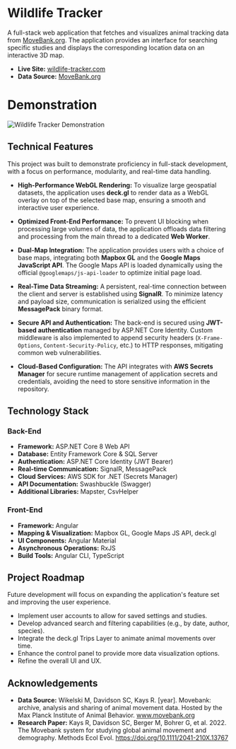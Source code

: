 # Wildlife Tracker

A full-stack web application that fetches and visualizes animal tracking data from [MoveBank.org](https://www.movebank.org). The application provides an interface for searching specific studies and displays the corresponding location data on an interactive 3D map.

* **Live Site:** [wildlife-tracker.com](https://wildlife-tracker.com)
* **Data Source:** [MoveBank.org](https://www.movebank.org)

# Demonstration
![Wildlife Tracker Demonstration](/assets/1080p_demo.gif)

## Technical Features

This project was built to demonstrate proficiency in full-stack development, with a focus on performance, modularity, and real-time data handling.

* **High-Performance WebGL Rendering:** To visualize large geospatial datasets, the application uses **deck.gl** to render data as a WebGL overlay on top of the selected base map, ensuring a smooth and interactive user experience.

* **Optimized Front-End Performance:** To prevent UI blocking when processing large volumes of data, the application offloads data filtering and processing from the main thread to a dedicated **Web Worker**.

* **Dual-Map Integration:** The application provides users with a choice of base maps, integrating both **Mapbox GL** and the **Google Maps JavaScript API**. The Google Maps API is loaded dynamically using the official `@googlemaps/js-api-loader` to optimize initial page load.

* **Real-Time Data Streaming:** A persistent, real-time connection between the client and server is established using **SignalR**. To minimize latency and payload size, communication is serialized using the efficient **MessagePack** binary format.

* **Secure API and Authentication:** The back-end is secured using **JWT-based authentication** managed by ASP.NET Core Identity. Custom middleware is also implemented to append security headers (`X-Frame-Options`, `Content-Security-Policy`, etc.) to HTTP responses, mitigating common web vulnerabilities.

* **Cloud-Based Configuration:** The API integrates with **AWS Secrets Manager** for secure runtime management of application secrets and credentials, avoiding the need to store sensitive information in the repository.

## Technology Stack

### Back-End

* **Framework:** ASP.NET Core 8 Web API
* **Database:** Entity Framework Core & SQL Server
* **Authentication:** ASP.NET Core Identity (JWT Bearer)
* **Real-time Communication:** SignalR, MessagePack
* **Cloud Services:** AWS SDK for .NET (Secrets Manager)
* **API Documentation:** Swashbuckle (Swagger)
* **Additional Libraries:** Mapster, CsvHelper

### Front-End

* **Framework:** Angular
* **Mapping & Visualization:** Mapbox GL, Google Maps JS API, deck.gl
* **UI Components:** Angular Material
* **Asynchronous Operations:** RxJS
* **Build Tools:** Angular CLI, TypeScript

## Project Roadmap

Future development will focus on expanding the application's feature set and improving the user experience.

* Implement user accounts to allow for saved settings and studies.
* Develop advanced search and filtering capabilities (e.g., by date, author, species).
* Integrate the deck.gl Trips Layer to animate animal movements over time.
* Enhance the control panel to provide more data visualization options.
* Refine the overall UI and UX.

## Acknowledgements

* **Data Source:** Wikelski M, Davidson SC, Kays R. [year]. Movebank: archive, analysis and sharing of animal movement data. Hosted by the Max Planck Institute of Animal Behavior. www.movebank.org
* **Research Paper:** Kays R, Davidson SC, Berger M, Bohrer G, et al. 2022. The Movebank system for studying global animal movement and demography. Methods Ecol Evol. https://doi.org/10.1111/2041-210X.13767
